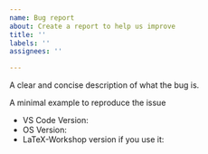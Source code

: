 ```yaml
---
name: Bug report
about: Create a report to help us improve
title: ''
labels: ''
assignees: ''

---
```


<!-- Before filling an issue, please check if it still happens with the development version of the extension. To check, -->
<!-- - run git clone https://github.com/jlelong/vscode-latex-basics.git -->
<!-- - open `vscode-latex-basics` in VS Code` and press <kbd>F5</kbd> to start the development version in debug mode. -->

A clear and concise description of what the bug is.



A minimal example to reproduce the issue




- VS Code Version:
- OS Version:
- LaTeX-Workshop version if you use it:
